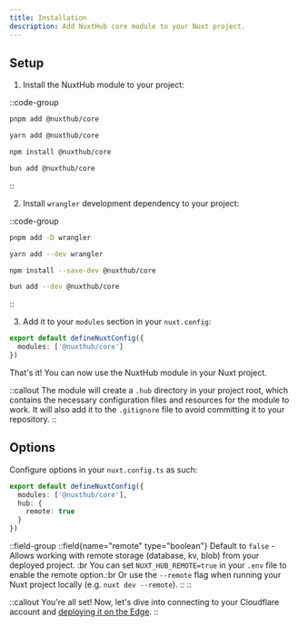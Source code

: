 ```yaml
---
title: Installation
description: Add NuxtHub core module to your Nuxt project.
---
```



## Setup

1. Install the NuxtHub module to your project:

::code-group

```bash [pnpm]
pnpm add @nuxthub/core
```

```bash [yarn]
yarn add @nuxthub/core
```

```bash [npm]
npm install @nuxthub/core
```

```bash [bun]
bun add @nuxthub/core
```

::

2. Install `wrangler` development dependency to your project:

::code-group

```bash [pnpm]
pnpm add -D wrangler
```

```bash [yarn]
yarn add --dev wrangler
```

```bash [npm]
npm install --save-dev @nuxthub/core
```

```bash [bun]
bun add --dev @nuxthub/core
```

::

3. Add it to your `modules` section in your `nuxt.config`:

```ts [nuxt.config.ts]
export default defineNuxtConfig({
  modules: ['@nuxthub/core']
})
```

That's it! You can now use the NuxtHub module in your Nuxt project.

::callout
The module will create a `.hub` directory in your project root, which contains the necessary configuration files and resources for the module to work. It will also add it to the `.gitignore` file to avoid committing it to your repository.
::

## Options

Configure options in your `nuxt.config.ts` as such:

```ts [nuxt.config.ts]
export default defineNuxtConfig({
  modules: ['@nuxthub/core'],
  hub: {
    remote: true
  }
})
```

::field-group
  ::field{name="remote" type="boolean"}
  Default to `false` - Allows working with remote storage (database, kv, blob) from your deployed project. :br
  You can set `NUXT_HUB_REMOTE=true` in your `.env` file to enable the remote option.:br
  Or use the `--remote` flag when running your Nuxt project locally (e.g. `nuxt dev --remote`).
  ::
::

::callout
You're all set! Now, let's dive into connecting to your Cloudflare account and [deploying it on the Edge](/getting-started/deploy).
::
